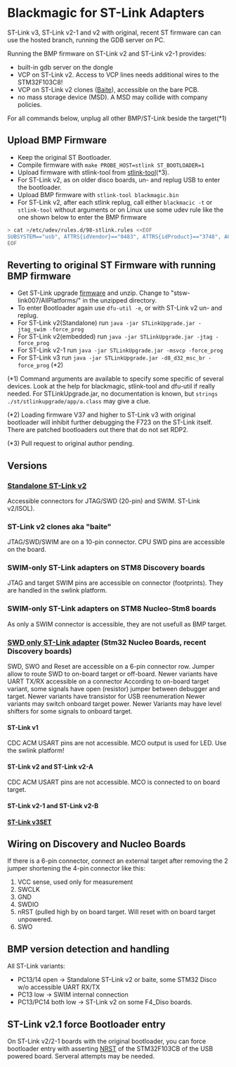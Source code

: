 # Blackmagic for ST-Link Adapters

ST-Link v3, ST-Link v2-1 and v2 with original, recent ST firmware can can use the hosted branch, running the GDB server on PC.

Running the BMP firmware on ST-Link v2 and ST-Link v2-1 provides:

* built-in gdb server on the dongle
* VCP on ST-Link v2. Access to VCP lines needs additional wires to the STM32F103C8!
* VCP on ST-Link v2 clones ([Baite](https://www.mikrocontroller.net/attachment/356780/st-linkV2-mini_LRG.jpg)), accessible on the bare PCB.
* no mass storage device (MSD). A MSD may collide with company policies.

For all commands below, unplug all other BMP/ST-Link beside the target(*1)

## Upload BMP Firmware

* Keep the original ST Bootloader.
* Compile firmware with `make PROBE_HOST=stlink ST_BOOTLOADER=1`
* Upload firmware with stlink-tool from [stlink-tool](https://github.com/UweBonnes/stlink-tool/tree/stlinkv21)(*3).
* For ST-Link v2, as on older disco boards, un- and replug USB to enter the bootloader.
* Upload BMP firmware with `stlink-tool blackmagic.bin`
* For ST-Link v2, after each stlink replug, call either `blackmacic -t` or `stlink-tool` without arguments  or on Linux use some udev rule like the one shown below to enter the BMP firmware

```sh
> cat >/etc/udev/rules.d/98-stlink.rules <<EOF
SUBSYSTEM=="usb", ATTRS{idVendor}=="0483", ATTRS{idProduct}=="3748", ACTION=="add", RUN+="<path-to>/stlink-tool"
EOF
```

## Reverting to original ST Firmware with running BMP firmware

* Get ST-Link upgrade [firmware](https://www.st.com/content/st_com/en/products/development-tools/software-development-tools/stm32-software-development-tools/stm32-programmers/stsw-link007.html) and unzip. Change to "stsw-link007/AllPlatforms/" in the unzipped directory.
* To enter Bootloader again use `dfu-util -e`, or with ST-Link v2 un- and replug.
* For ST-Link v2(Standalone) run `java -jar STLinkUpgrade.jar -jtag_swim -force_prog`
* For ST-Link v2(embedded) run `java -jar STLinkUpgrade.jar -jtag -force_prog`
* For ST-Link v2-1 run `java -jar STLinkUpgrade.jar -msvcp -force_prog`
* For ST-Link v3 run `java -jar STLinkUpgrade.jar -d8_d32_msc_br -force_prog` (*2)

 (*1) Command arguments are available to specify some specific of several devices. Look at the help for blackmagic, stlink-tool and dfu-util if really needed. For STLinkUpgrade.jar, no documentation is known, but `strings ./st/stlinkupgrade/app/a.class` may give a clue.

 (*2) Loading firmware V37 and higher to ST-Link v3 with original bootloader will inhibit further debugging the F723 on the ST-Link itself. There are patched bootloaders out there that do not set RDP2.

 (*3) Pull request to original author pending.

## Versions

### [Standalone ST-Link v2](https://www.st.com/content/st_com/en/products/development-tools/hardware-development-tools/development-tool-hardware-for-mcus/debug-hardware-for-mcus/debug-hardware-for-stm32-mcus/st-link-v2.html)

Accessible connectors for JTAG/SWD (20-pin) and SWIM.
ST-Link v2/ISOL).

### ST-Link v2 clones aka "baite"

JTAG/SWD/SWIM are on a 10-pin connector. CPU SWD pins are accessible on the
board.

### SWIM-only ST-Link adapters on STM8 Discovery boards

JTAG and target SWIM pins are accessible on connector (footprints). They are handled in the swlink platform.

### SWIM-only ST-Link adapters on STM8 Nucleo-Stm8 boards

As only a SWIM connector is accessible, they are not usefull as BMP target.

### [SWD only ST-Link adapter](https://www.st.com/content/ccc/resource/technical/document/technical_note/group0/30/c8/1d/0f/15/62/46/ef/DM00290229/files/DM00290229.pdf/jcr:content/translations/en.DM00290229.pdf) (Stm32 Nucleo Boards, recent Discovery boards)

 SWD, SWO and Reset are accessible on a 6-pin connector row.
 Jumper allow to route SWD to on-board target or off-board.
 Newer variants have UART TX/RX accessible on a connector
 According to on-board target variant, some signals have open (resistor)  jumper between debugger and target.
 Newer variants have transistor for USB reenumeration
 Newer variants may switch onboard target power.
 Newer Variants may have level shifters for some signals to onboard target.

#### ST-Link v1

CDC ACM USART pins are not accessible. MCO output is used for LED. Use the swlink platform!

#### ST-Link v2 and ST-Link v2-A

CDC ACM USART pins are not accessible. MCO is connected to on board target.

#### ST-Link v2-1 and ST-Link v2-B

#### [ST-Link v3SET](https://www.st.com/content/st_com/en/products/development-tools/hardware-development-tools/development-tool-hardware-for-mcus/debug-hardware-for-mcus/debug-hardware-for-stm32-mcus/stlink-v3set.html)

## Wiring on Discovery and Nucleo Boards

If there is a 6-pin connector, connect an external target after removing
the 2 jumper shortening the 4-pin connector like this:

1. VCC sense, used only for measurement
2. SWCLK
3. GND
4. SWDIO
5. nRST (pulled high by on board target. Will reset with on board target unpowered.
6. SWO

## BMP version detection and handling

All ST-Link variants:

* PC13/14 open -> Standalone ST-Link v2 or baite, some STM32 Disco w/o accessible
UART RX/TX
* PC13 low -> SWIM internal connection
* PC13/PC14 both low -> ST-Link v2 on some F4_Diso boards.

## ST-Link v2.1 force Bootloader entry

On ST-Link v2/2-1 boards with the original bootloader, you can force
bootloader entry with asserting [NRST](https://www.carminenoviello.com/2016/02/26/restore-st-link-interface-bad-update-2-26-15-firmware/) of the STM32F103CB of the USB powered board. Serveral attempts may be needed.
